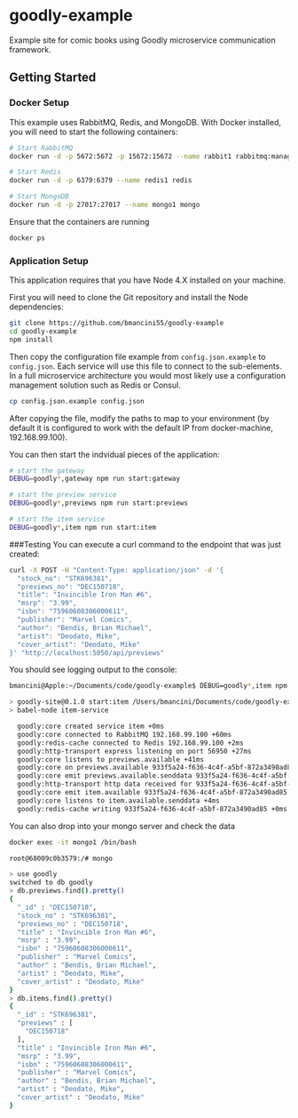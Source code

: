 # goodly-example
Example site for comic books using Goodly microservice communication framework.

## Getting Started

### Docker Setup

This example uses RabbitMQ, Redis, and MongoDB. With Docker installed, you will need to start the following containers:
```bash
# Start RabbitMQ
docker run -d -p 5672:5672 -p 15672:15672 --name rabbit1 rabbitmq:management

# Start Redis
docker run -d -p 6379:6379 --name redis1 redis

# Start MongoDB
docker run -d -p 27017:27017 --name mongo1 mongo
```

Ensure that the containers are running
```bash
docker ps
```

### Application Setup

This application requires that you have Node 4.X installed on your machine.  

First you will need to clone the Git repository and install the Node dependencies:
```bash
git clone https://github.com/bmancini55/goodly-example
cd goodly-example
npm install
```

Then copy the configuration file example from `config.json.example` to `config.json`.  Each service will use this file to connect to the sub-elements. In a full microservice architecture you would most likely use a configuration management solution such as Redis or Consul.
```bash
cp config.json.example config.json
```

After copying the file, modify the paths to map to your environment (by default it is configured to work with the default IP from docker-machine, 192.168.99.100).


You can then start the indvidual pieces of the application:
```bash
# start the gateway
DEBUG=goodly*,gateway npm run start:gateway

# start the preview service
DEBUG=goodly*,previews npm run start:previews

# start the item service
DEBUG=goodly*,item npm run start:item
```

###Testing
You can execute a curl command to the endpoint that was just created:
```bash
curl -X POST -H "Content-Type: application/json" -d '{
  "stock_no": "STK696381",
  "previews_no": "DEC150718",
  "title": "Invincible Iron Man #6",
  "msrp": "3.99",
  "isbn": "75960608306000611",
  "publisher": "Marvel Comics",
  "author": "Bendis, Brian Michael",
  "artist": "Deodato, Mike",
  "cover_artist": "Deodato, Mike"
}' "http://localhost:5050/api/previews"
```

You should see logging output to the console:
```bash
bmancini@Apple:~/Documents/code/goodly-example$ DEBUG=goodly*,item npm run start:item

> goodly-site@0.1.0 start:item /Users/bmancini/Documents/code/goodly-example
> babel-node item-service

  goodly:core created service item +0ms
  goodly:core connected to RabbitMQ 192.168.99.100 +60ms
  goodly:redis-cache connected to Redis 192.168.99.100 +2ms
  goodly:http-transport express listening on port 56950 +27ms
  goodly:core listens to previews.available +41ms
  goodly:core on previews.available 933f5a24-f636-4c4f-a5bf-872a3490ad85 +5m
  goodly:core emit previews.available.senddata 933f5a24-f636-4c4f-a5bf-872a3490ad85 +1ms
  goodly:http-transport http data received for 933f5a24-f636-4c4f-a5bf-872a3490ad85 +32ms
  goodly:core emit item.available 933f5a24-f636-4c4f-a5bf-872a3490ad85 +9ms
  goodly:core listens to item.available.senddata +4ms
  goodly:redis-cache writing 933f5a24-f636-4c4f-a5bf-872a3490ad85 +0ms

```

You can also drop into your mongo server and check the data
```bash
docker exec -it mongo1 /bin/bash
```

```bash
root@68009c0b3579:/# mongo
```

```bash
> use goodly
switched to db goodly
> db.previews.find().pretty()
{
  "_id" : "DEC150718",
  "stock_no" : "STK696381",
  "previews_no" : "DEC150718",
  "title" : "Invincible Iron Man #6",
  "msrp" : "3.99",
  "isbn" : "75960608306000611",
  "publisher" : "Marvel Comics",
  "author" : "Bendis, Brian Michael",
  "artist" : "Deodato, Mike",
  "cover_artist" : "Deodato, Mike"
}
> db.items.find().pretty()
{
  "_id" : "STK696381",
  "previews" : [
    "DEC150718"
  ],
  "title" : "Invincible Iron Man #6",
  "msrp" : "3.99",
  "isbn" : "75960608306000611",
  "publisher" : "Marvel Comics",
  "author" : "Bendis, Brian Michael",
  "artist" : "Deodato, Mike",
  "cover_artist" : "Deodato, Mike"
}
```

